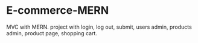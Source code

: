 # E-commerce-MERN

MVC with MERN. project with login, log out, submit, users admin, products admin, product page, shopping cart.

